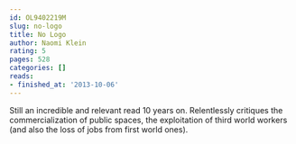 ```yaml
---
id: OL9402219M
slug: no-logo
title: No Logo
author: Naomi Klein
rating: 5
pages: 528
categories: []
reads:
- finished_at: '2013-10-06'
---
```

Still an incredible and relevant read 10 years on. Relentlessly critiques the commercialization of public spaces, the exploitation of third world workers (and also the loss of jobs from first world ones).
